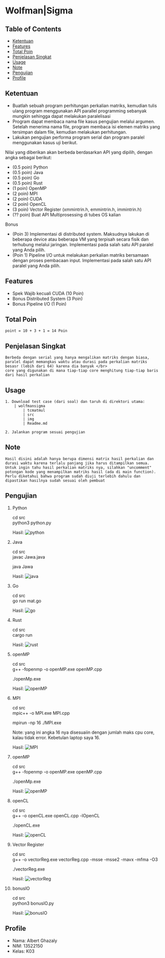 # Wolfman|Sigma


## Table of Contents
* [Ketentuan](#ketentuan)
* [Features](#Features)
* [Total Poin](#total-poin)
* [Penjelasan Singkat](#penjelasan-singkat)
* [Usage](#usage)
* [Note](#note)
* [Pengujian](#pengujian)
* [Profile](#profile)
## Ketentuan
- Buatlah sebuah program perhitungan perkalian matriks, kemudian tulis ulang program menggunakan API parallel programming sebanyak mungkin sehingga dapat melakukan paralelisasi 
- Program dapat membaca nama file kasus pengujian melalui argumen. Setelah menerima nama file, program membaca isi elemen matriks yang tersimpan dalam file, kemudian melakukan perhitungan.
- Lakukan pengujian performa program serial dan program paralel menggunakan kasus uji berikut.

Nilai yang diberikan akan berbeda berdasarkan API yang dipilih, dengan angka sebagai berikut:
- (0.5 poin) Python
- (0.5 poin) Java
- (0.5 poin) Go
- (0.5 poin) Rust
- (1 poin) OpenMP
- (2 poin) MPI
- (2 poin) CUDA
- (2 poin) OpenCL
- (3 poin) Vector Register (xmmintrin.h,  emmintrin.h,  immintrin.h)
- (?? poin) Buat API Multiprosessing di tubes OS kalian

Bonus
- (Poin 3) Implementasi di distributed system. Maksudnya lakukan di beberapa device atau beberapa VM yang terpisah secara fisik dan terhubung melalui jaringan. Implementasi pada salah satu API paralel yang Anda pilih.
- (Poin 1) Pipeline I/O untuk melakukan perkalian matriks bersamaan dengan proses pembacaan input. Implementasi pada salah satu API paralel yang Anda pilih.


## Features
- Spek Wajib kecuali CUDA (10 Poin)
- Bonus Distributed System (3 Poin)
- Bonus Pipeline I/O (1 Poin)
## Total Poin
    point = 10 + 3 + 1 = 14 Poin
    
## Penjelasan Singkat
    Berbeda dengan serial yang hanya mengalikan matriks dengan biasa, paralel dapat memangkas waktu atau durasi pada perkalian matriks besasr (lebih dari 64) karena dia banyak </br>
    core yang digunakan di mana tiap-tiap core menghitung tiap-tiap baris dari hasil perkalian
    
## Usage
    1. Download test case (dari soal) dan taruh di direktori utama:
        | wolfmansigma
            | tcmatmul
            | src
            | img
            | Readme.md

    2. Jalankan program sesuai pengujian

## Note
    Hasil disini adalah hanya berupa dimensi matrix hasil perkalian dan durasi waktu karena terlalu panjang jika harus ditampilkan semua. Untuk ingin tahu hasil perkalian matriks nya, silahkan "uncomment" potongan kode yang menampilkan matriks hasil (ada di main function). Perlu diketahui bahwa program sudah diuji terlebih dahulu dan dipastikan hasilnya sudah sesuai oleh pembuat
## Pengujian
1. Python

    cd src </br>
    python3 python.py

    Hasil:
    ![python](./img/python.png)

2. Java

    cd src </br>
    javac Jawa.java

    java Jawa

    Hasil: 
    ![java](./img/java.png) 
3. Go

    cd src </br>
    go run mat.go

    Hasil: 
    ![go](./img/go.png)
3. Rust

    cd src </br>
    cargo run

    Hasil: 
    ![rust](./img/rust.png)
4. openMP

    cd src </br>
    g++ -fopenmp -o openMP.exe openMP.cpp

    ./openMp.exe

    Hasil: 
    ![openMP](./img/openMP.png)
5. MPI

    cd src </br>
    mpic++ -o MPI.exe MPI.cpp

    mpirun -np 16 ./MPI.exe

    Note: yang ini angka 16 nya disesuaiin dengan jumlah maks cpu core, kalau tidak error. Kebetulan laptop saya 16.

    Hasil: 
    ![MPI](./img/mpi.png)
6. openMP

    cd src </br>
    g++ -fopenmp -o openMP.exe openMP.cpp

    ./openMp.exe

    Hasil: 
    ![openMP](./img/openMP.png) 
7. openCL

    cd src </br>
    g++ -o openCL.exe openCL.cpp -lOpenCL

    ./openCL.exe

    Hasil: 
    ![openCL](./img/openCL.png) 
8. Vector Register

    cd src </br>
    g++ -o vectorReg.exe vectorReg.cpp -msse -msse2 -mavx -mfma -O3

    ./vectorReg.exe

    Hasil: 
    ![vectorReg](./img/vectorReg.png) 

9. bonusIO

    cd src </br>
    python3 bonusIO.py

    Hasil: 
    ![bonusIO](./img/bonusIO.png) 




## Profile
* Nama: Albert Ghazaly
* NIM: 13522150
* Kelas: K03
